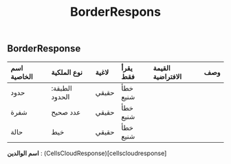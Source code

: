 ﻿---
title: BorderRespons
second_title: Aspose.Cells Cloud Documen
type: docs
url: /ar/specification/model/borderresponse/
description: "Aspose.Cells مواصفات النموذج السحابي: BorderResponse. تعامل بسهولة مع Excel ومستندات جداول البيانات الأخرى التي تحتوي على ميزات مثل الفتح والتوليد والتحرير والتقسيم والدمج والمقارنة والتحويل"
weight: 50
---
## **BorderResponse**

 

| اسم الخاصية| نوع الملكية| لاغية| يقرأ فقط| القيمة الافتراضية| وصف|
|:- |:- |:- |:- |:- |:- |
| حدود| الطبقة: الحدود| حقيقي| خطأ شنيع|||
| شفرة| عدد صحيح| حقيقي| خطأ شنيع|||
| حالة| خيط| حقيقي| خطأ شنيع|||

**اسم الوالدين** : (CellsCloudResponse)[cellscloudresponse]